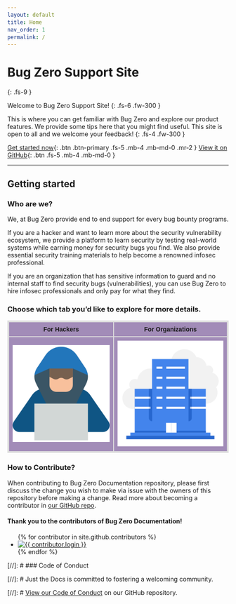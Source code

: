 ```yaml
---
layout: default
title: Home
nav_order: 1
permalink: /
---
```


<style>
table {
  font-family: arial, sans-serif;
  border-collapse: collapse;
  width: 100%;
  border: 2px solid #dddddd;
}

td, th {
  border: 2px solid #dddddd;
  text-align: left;
  padding: 8px;
  background-color: #a28cb8;
}

tr:nth-child(even) {
  background-color: #a28cb8;
}
</style>

# Bug Zero Support Site
{: .fs-9 }
        
Welcome to Bug Zero Support Site!
{: .fs-6 .fw-300 }

This is where you can get familiar with Bug Zero and explore our
product features. We provide some tips here that you might find
useful. This site is open to all and we welcome your feedback!
{: .fs-4 .fw-300 }

[Get started now](#getting-started){: .btn .btn-primary .fs-5 .mb-4 .mb-md-0 .mr-2 } [View it on GitHub](https://github.com/scorelab/bugzero-supports){: .btn .fs-5 .mb-4 .mb-md-0 }

---

## Getting started

### Who are we?

We, at Bug Zero provide end to end support for every bug bounty programs.

If you are a hacker and want to learn more about the security vulnerability ecosystem, we provide 
a platform to learn security by testing real-world systems while earning money for 
security bugs you find. We also provide essential security training materials to help 
become a renowned infosec professional.

If you are an organization that has sensitive information to guard and no internal 
staff to find security bugs (vulnerabilities), you can use Bug Zero to hire infosec 
professionals and only pay for what they find.

### Choose which tab you’d like to explore for more details.

<table><tr>
<th><center>For Hackers</center></th>
<th><center>For Organizations</center></th>
</tr>
<tr>
<td><a href="{{ site.url }}{% link docs/hacker-support/hacker-support.md %}"><img src="assets/images/image_hack.png" alt="hacker" width="400"/></a></td>
<td><a href="{{ site.url }}{% link docs/organization-support/organization-support.md %}"><img src="assets/images/image.png" alt="company" width="400"/></a></td>
</tr></table>

### How to Contribute?

When contributing to Bug Zero Documentation repository, please first discuss the change you wish to make via issue with the owners of this repository before making a change. Read more about becoming a contributor in [our GitHub repo](https://github.com/scorelab/bugzero-supports/blob/master/README.md).

#### Thank you to the contributors of Bug Zero Documentation!

<ul class="list-style-none">
{% for contributor in site.github.contributors %}
  <li class="d-inline-block mr-1">
     <a href="{{ contributor.html_url }}"><img src="{{ contributor.avatar_url }}" width="32" height="32" alt="{{ contributor.login }}"/></a>
  </li>
{% endfor %}
</ul>

[//]: # ### Code of Conduct

[//]: # Just the Docs is committed to fostering a welcoming community.

[//]: # [View our Code of Conduct](https://github.com/scorelab/bugzero-supports) on our GitHub repository.
